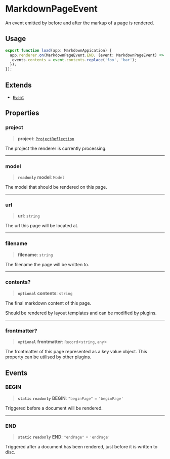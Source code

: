 # MarkdownPageEvent

An event emitted by before and after the markup of a page is rendered.

## Usage

```ts
export function load(app: MarkdownAppication) {
  app.renderer.on(MarkdownPageEvent.END, (event: MarkdownPageEvent) => {
   events.contents = event.contents.replace('foo', 'bar');
  });
});
```

## Extends

- [`Event`](https://typedoc.org/api/classes/Event.html)

## Properties

### project

> **project**: [`ProjectReflection`](https://typedoc.org/api/classes/Models.ProjectReflection.html)

The project the renderer is currently processing.

***

### model

> **`readonly`** **model**: `Model`

The model that should be rendered on this page.

***

### url

> **url**: `string`

The url this page will be located at.

***

### filename

> **filename**: `string`

The filename the page will be written to.

***

### contents?

> **`optional`** **contents**: `string`

The final markdown content of this page.

Should be rendered by layout templates and can be modified by plugins.

***

### frontmatter?

> **`optional`** **frontmatter**: `Record`\<`string`, `any`\>

The frontmatter of this page represented as a key value object. This property can be utilised by other plugins.

## Events

### BEGIN

> **`static`** **`readonly`** **BEGIN**: `"beginPage"` = `'beginPage'`

Triggered before a document will be rendered.

***

### END

> **`static`** **`readonly`** **END**: `"endPage"` = `'endPage'`

Triggered after a document has been rendered, just before it is written to disc.
